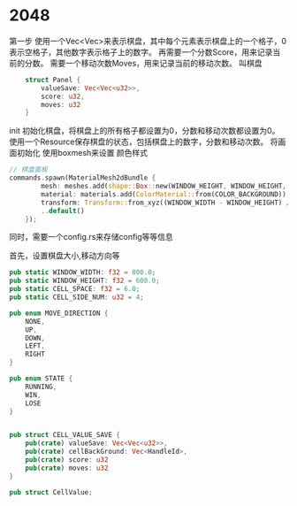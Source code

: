 # 2048 

第一步
使用一个Vec<Vec<u32>>来表示棋盘，其中每个元素表示棋盘上的一个格子，0表示空格子，其他数字表示格子上的数字。
再需要一个分数Score，用来记录当前的分数。
需要一个移动次数Moves，用来记录当前的移动次数。
叫棋盘

```rust
	struct Panel {
		valueSave: Vec<Vec<u32>>,
		score: u32,
		moves: u32
	}

```
init 初始化棋盘，将棋盘上的所有格子都设置为0，分数和移动次数都设置为0。
使用一个Resource保存棋盘的状态，包括棋盘上的数字，分数和移动次数。
将画面初始化 使用boxmesh来设置 颜色样式
```rust
// 棋盘面板
commands.spawn(MaterialMesh2dBundle {
		mesh: meshes.add(shape::Box::new(WINDOW_HEIGHT, WINDOW_HEIGHT, 0.0).into()).into(),
		material: materials.add(ColorMaterial::from(COLOR_BACKGROUND)),
		transform: Transform::from_xyz((WINDOW_WIDTH - WINDOW_HEIGHT) / 2.0, 0.0, 0.0),
		..default()
	});
```

同时，需要一个config.rs来存储config等等信息

首先，设置棋盘大小,移动方向等
```rust
pub static WINDOW_WIDTH: f32 = 800.0;
pub static WINDOW_HEIGHT: f32 = 600.0;
pub static CELL_SPACE: f32 = 6.0;
pub static CELL_SIDE_NUM: u32 = 4;

pub enum MOVE_DIRECTION {
	NONE,
	UP,
	DOWN,
	LEFT,
	RIGHT
}

pub enum STATE {
    RUNNING,
    WIN,
    LOSE
}


pub struct CELL_VALUE_SAVE {
	pub(crate) valueSave: Vec<Vec<u32>>,
	pub(crate) cellBackGround: Vec<HandleId>,
	pub(crate) score: u32
    pub(crate) moves: u32
}

pub struct CellValue;

```






